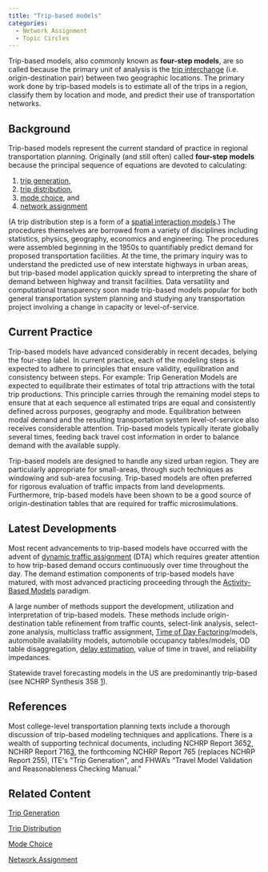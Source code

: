 ```yaml
---
title: "Trip-based models"
categories:
  - Network Assignment
  - Topic Circles
---
```


<CategoryList category="Trip Based Models" />

Trip-based models, also commonly known as **four-step models**, are so called because the primary unit of analysis is the [trip interchange](Trip_interchange) (i.e. origin-destination pair) between two geographic locations. The primary work done by trip-based models is to estimate all of the trips in a region, classify them by location and mode, and predict their use of transportation networks.

Background
----------

Trip-based models represent the current standard of practice in regional transportation planning. Originally (and still often) called **four-step models** because the principal sequence of equations are devoted to calculating:

1.  [trip generation](Trip_Generation),
2.  [trip distribution](Trip_distribution),
3.  [mode choice](mode_choice), and
4.  [network assignment](Network_assignment)

(A trip distribution step is a form of a [spatial interaction models](Spatial_Interaction_Models).) The procedures themselves are borrowed from a variety of disciplines including statistics, physics, geography, economics and engineering. The procedures were assembled beginning in the 1950s to quantifiably predict demand for proposed transportation facilities. At the time, the primary inquiry was to understand the predicted use of new interstate highways in urban areas, but trip-based model application quickly spread to interpreting the share of demand between highway and transit facilities. Data versatility and computational transparency soon made trip-based models popular for both general transportation system planning and studying any transportation project involving a change in capacity or level-of-service.

Current Practice
----------------

Trip-based models have advanced considerably in recent decades, belying the four-step label. In current practice, each of the modeling steps is expected to adhere to principles that ensure validity, equilibration and consistency between steps. For example: Trip Generation Models are expected to equilibrate their estimates of total trip attractions with the total trip productions. This principle carries through the remaining model steps to ensure that at each sequence all estimated trips are equal and consistently defined across purposes, geography and mode. Equilibration between modal demand and the resulting transportation system level-of-service also receives considerable attention. Trip-based models typically iterate globally several times, feeding back travel cost information in order to balance demand with the available supply.

Trip-based models are designed to handle any sized urban region. They are particularly appropriate for small-areas, through such techniques as windowing and sub-area focusing. Trip-based models are often preferred for rigorous evaluation of traffic impacts from land developments. Furthermore, trip-based models have been shown to be a good source of origin-destination tables that are required for traffic microsimulations.

Latest Developments
-------------------

Most recent advancements to trip-based models have occurred with the advent of [dynamic traffic assignment](Dynamic_Traffic_Assignment) (DTA) which requires greater attention to how trip-based demand occurs continuously over time throughout the day. The demand estimation components of trip-based models have matured, with most advanced practicing proceeding through the [Activity-Based Models](Activity_Based_Models) paradigm.

A large number of methods support the development, utilization and interpretation of trip-based models. These methods include origin-destination table refinement from traffic counts, select-link analysis, select-zone analysis, multiclass traffic assignment, [Time of Day Factoring](Time_of_Day_Factoring)/models, automobile availability models, automobile occupancy tables/models, OD table disaggregation, [delay estimation](Delay_Estimation_in_Trip_Based_Models), value of time in travel, and reliability impedances.

Statewide travel forecasting models in the US are predominantly trip-based (see NCHRP Synthesis 358 [1](http://onlinepubs.trb.org/onlinepubs/nchrp/nchrp_syn_358.pdf)).

References
----------

Most college-level transportation planning texts include a thorough discussion of trip-based modeling techniques and applications. There is a wealth of supporting technical documents, including NCHRP Report 365[2](http://ntl.bts.gov/lib/21000/21500/21563/PB99126724.pdf), NCHRP Report 716[3](http://onlinepubs.trb.org/onlinepubs/nchrp/nchrp_rpt_716.pdf), the forthcoming NCHRP Report 765 (replaces NCHRP Report 255), ITE's "Trip Generation", and FHWA’s “Travel Model Validation and Reasonableness Checking Manual.”

Related Content
---------------

[Trip Generation](Trip_Generation)

[Trip Distribution](Trip_distribution)

[Mode Choice](Mode_Choice)

[Network Assignment](Network_Assignment)

